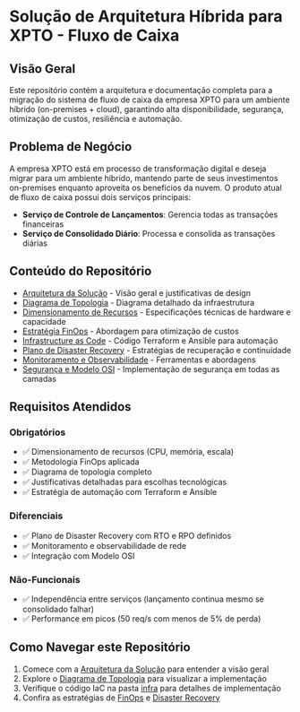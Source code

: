 # Solução de Arquitetura Híbrida para XPTO - Fluxo de Caixa

## Visão Geral

Este repositório contém a arquitetura e documentação completa para a migração do sistema de fluxo de caixa da empresa XPTO para um ambiente híbrido (on-premises + cloud), garantindo alta disponibilidade, segurança, otimização de custos, resiliência e automação.

## Problema de Negócio

A empresa XPTO está em processo de transformação digital e deseja migrar para um ambiente híbrido, mantendo parte de seus investimentos on-premises enquanto aproveita os benefícios da nuvem. O produto atual de fluxo de caixa possui dois serviços principais:

- **Serviço de Controle de Lançamentos**: Gerencia todas as transações financeiras
- **Serviço de Consolidado Diário**: Processa e consolida as transações diárias

## Conteúdo do Repositório

- [Arquitetura da Solução](./docs/arquitetura.md) - Visão geral e justificativas de design
- [Diagrama de Topologia](./docs/topologia.md) - Diagrama detalhado da infraestrutura
- [Dimensionamento de Recursos](./docs/dimensionamento.md) - Especificações técnicas de hardware e capacidade
- [Estratégia FinOps](./docs/finops.md) - Abordagem para otimização de custos
- [Infrastructure as Code](./infra) - Código Terraform e Ansible para automação
- [Plano de Disaster Recovery](./docs/dr.md) - Estratégias de recuperação e continuidade
- [Monitoramento e Observabilidade](./docs/monitoramento.md) - Ferramentas e abordagens
- [Segurança e Modelo OSI](./docs/seguranca.md) - Implementação de segurança em todas as camadas

## Requisitos Atendidos

### Obrigatórios
- ✅ Dimensionamento de recursos (CPU, memória, escala)
- ✅ Metodologia FinOps aplicada
- ✅ Diagrama de topologia completo
- ✅ Justificativas detalhadas para escolhas tecnológicas
- ✅ Estratégia de automação com Terraform e Ansible

### Diferenciais
- ✅ Plano de Disaster Recovery com RTO e RPO definidos
- ✅ Monitoramento e observabilidade de rede
- ✅ Integração com Modelo OSI

### Não-Funcionais
- ✅ Independência entre serviços (lançamento continua mesmo se consolidado falhar)
- ✅ Performance em picos (50 req/s com menos de 5% de perda)

## Como Navegar este Repositório

1. Comece com a [Arquitetura da Solução](./docs/arquitetura.md) para entender a visão geral
2. Explore o [Diagrama de Topologia](./docs/topologia.md) para visualizar a implementação
3. Verifique o código IaC na pasta [infra](./infra) para detalhes de implementação
4. Confira as estratégias de [FinOps](./docs/finops.md) e [Disaster Recovery](./docs/dr.md)



